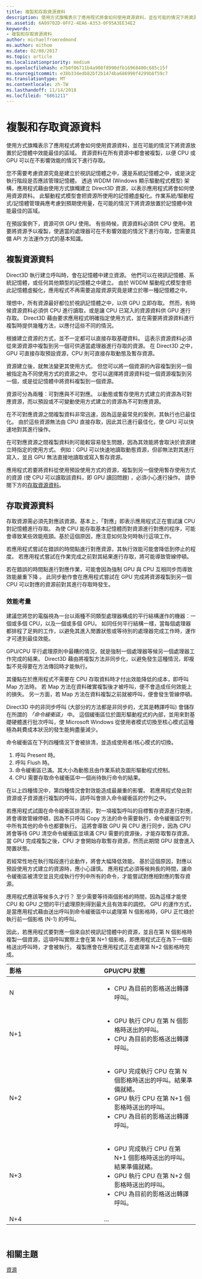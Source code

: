 ```yaml
---
title: 複製和存取資源資料
description: 使用方式旗幟表示了應用程式將會如何使用資源資料，並在可能的情況下將資源放置於記憶體中效能最佳的區域。 資源資料在所有資源中都會被複製，以便 CPU 或 GPU 可以在不影響效能的情況下進行存取。
ms.assetid: 6A09702D-0FF2-4EA6-A353-0F95A3EE34E2
keywords:
- 複製和存取資源資料
author: michaelfromredmond
ms.author: mithom
ms.date: 02/08/2017
ms.topic: article
ms.localizationpriority: medium
ms.openlocfilehash: e7b0f06711b4a908f8990dfb16968400c685c15f
ms.sourcegitcommit: e38b334edb82bf2b1474ba686990f4299b8f59c7
ms.translationtype: MT
ms.contentlocale: zh-TW
ms.lasthandoff: 11/14/2018
ms.locfileid: "6861211"
---
```

# <a name="copying-and-accessing-resource-data"></a>複製和存取資源資料


使用方式旗幟表示了應用程式將會如何使用資源資料，並在可能的情況下將資源放置於記憶體中效能最佳的區域。 資源資料在所有資源中都會被複製，以便 CPU 或 GPU 可以在不影響效能的情況下進行存取。

您不需要考慮資源究竟是建立於視訊記憶體之中，還是系統記憶體之中，或是決定執行階段是否應該管理記憶體。 透過 WDDM (Windows 顯示驅動程式模型) 架構，應用程式藉由使用方式旗幟建立 Direct3D 資源，以表示應用程式將會如何使用資源資料。 此驅動程式模型會把資源所使用的記憶體虛擬化。作業系統/驅動程式/記憶體管理員應考慮到預期使用量，在可能的情況下將資源放置於記憶體中效能最佳的區域。

在預設案例下，資源可供 GPU 使用。 有些時候，資源資料必須供 CPU 使用。 若要將資源予以複製，使適當的處理器可在不影響效能的情況下進行存取，您需要具備 API 方法運作方式的基本知識。

## <a name="span-idcopyingspanspan-idcopyingspanspan-idcopyingspancopying-resource-data"></a><span id="Copying"></span><span id="copying"></span><span id="COPYING"></span>複製資源資料


Direct3D 執行建立呼叫時，會在記憶體中建立資源。 他們可以在視訊記憶體、系統記憶體，或任何其他類型的記憶體之中建立。 由於 WDDM 驅動程式模型會把此記憶體虛擬化，應用程式不再需要追蹤資源究竟是建立於哪一種記憶體之中。

理想中，所有資源最好都位於視訊記憶體之中，以供 GPU 立即存取。 然而，有時候資源資料必須供 CPU 進行讀取，或是讓 CPU 已寫入的資源資料供 GPU 進行存取。 Direct3D 藉由要求應用程式明確指定使用方式，並在需要將資源資料進行複製時提供幾種方法，以應付這些不同的情況。

根據建立資源的方式，並不一定都可以直接存取基礎資料。 這表示資源資料必須從來源資源中複製到另一個可供適當處理器進行存取的資源。 在 Direct3D 之中，GPU 可直接存取預設資源，CPU 則可直接存取動態及暫存資源。

資源建立後，就無法變更其使用方式。 但您可以將一個資源的內容複製到另一個被指定為不同使用方式的資源之中。 您可以選擇將資源資料從一個資源複製到另一個，或是從記憶體中將資料複製到一個資源。

資源可分為兩種︰可對應與不可對應。 以動態或暫存使用方式建立的資源為可對應資源，而以預設或不可變動使用方式建立的資源為不可對應資源。

在不可對應資源之間複製資料非常迅速，因為這是最常見的案例，其執行也已最佳化。 由於這些資源無法由 CPU 直接存取，因此其已進行最佳化，使 GPU 可以快速地對其進行操作。

在可對應資源之間複製資料則可能較容易發生問題，因為其效能將會取決於資源建立時指定的使用方式。 例如：GPU 可以快速地讀取動態資源，但卻無法對其進行寫入，並且 GPU 無法直接地讀取或寫入暫存資源。

應用程式若要將資料從使用預設使用方式的資源，複製到另一個使用暫存使用方式的資源 (使 CPU 可以讀取該資料，即 GPU 讀回問題) ，必須小心進行操作。 請參閱下方的[存取資源資料](#accessing)。

## <a name="span-idaccessingspanspan-idaccessingspanspan-idaccessingspanaccessing-resource-data"></a><span id="Accessing"></span><span id="accessing"></span><span id="ACCESSING"></span>存取資源資料


存取資源需必須先對應該資源。基本上，「對應」即表示應用程式正在嘗試讓 CPU 對記憶體進行存取。 為使 CPU 能存取基本記憶體而對資源進行對應的程序，可能會導致某些效能瓶頸。基於這個原因，應注意如何及何時執行這項工作。

若應用程式嘗試在錯誤的時間點進行對應資源，其執行效能可能會降低到停止的程度。 若應用程式嘗試在作業完成之前對其結果進行存取，將可能導致管線停頓。

若在錯誤的時間點進行對應作業，可能會因為強制 GPU 與 CPU 互相同步而導致效能嚴重下降 。 此同步動作會在應用程式嘗試在 GPU 完成將資源複製到另一個 CPU 可以對應的資源前對其進行存取時發生。

### <a name="span-idperformanceconsiderationsspanspan-idperformanceconsiderationsspanspan-idperformanceconsiderationsspanperformance-considerations"></a><span id="Performance_Considerations"></span><span id="performance_considerations"></span><span id="PERFORMANCE_CONSIDERATIONS"></span>效能考量

建議您將您的電腦視為一台以兩種不同類型處理器構成的平行結構運作的機器︰一個或多個 CPU，以及一個或多個 GPU。 如同任何平行結構一樣，當每個處理器都排程了足夠的工作，以避免其進入閒置狀態或等待別的處理器完成工作時，運作才可達到最佳效能。

GPU/CPU 平行處理原則中最糟的情況，就是強制一個處理器等候另一個處理器工作完成的結果。 Direct3D 藉由將複製方法非同步化，以避免發生這種情況，即複製不見得要在方法傳回時才能執行。

其優點在於應用程式不需要在 CPU 存取資料時才付出效能降低的成本，即呼叫 Map 方法時。 若 Map 方法在資料確實複製後才被呼叫，便不會造成任何效能上的損失。 另一方面，若 Map 方法在資料複製之前就被呼叫，便會發生管線停頓。

Direct3D 中的非同步呼叫 (大部分的方法都是非同步的，尤其是轉譯呼叫) 會儲存在所謂的 *「命令緩衝區」* 中。 這個緩衝區位於圖形驅動程式的內部，並用來對基礎硬體進行批次呼叫，使 Microsoft Windows 從使用者模式切換至核心模式這種極為耗費成本狀況的發生能夠盡量減少。

命令緩衝區在下列四種情況下會被排清，並造成使用者/核心模式的切換。

1.  呼叫 Present 時。
2.  呼叫 Flush 時。
3.  命令緩衝區已滿。其大小為動態且由作業系統及圖形驅動程式控制。
4.  CPU 需要存取命令緩衝區中一個尚待執行命令的結果。

在以上四種情況中，第四種情況會對效能造成最嚴重的影響。 若應用程式發出對資源或子資源進行複製的呼叫，該呼叫會排入命令緩衝區的佇列之中。

若應用程式試圖在命令緩衝區排清前，對一項複製呼叫的目標暫存資源進行對應，將會導致管線停頓，因為不只呼叫 Copy 方法的命令需要執行，命令緩衝區佇列中所有其他的命令也都要執行。 這將會導致 GPU 與 CPU 進行同步，因為 CPU 將會等待 GPU 清空命令緩衝區並填滿 CPU 需要的資源後，才能存取暫存資源。 當 GPU 完成複製之後，CPU 才會開始存取暫存資源，然而此期間 GPU 就會進入閒置狀態。

若經常性地在執行階段進行此動作，將會大幅降低效能。 基於這個原因，對應以預設使用方式建立的資源時，應小心謹慎。 應用程式必須等候夠長的時間，讓命令緩衝區被清空並且完成執行佇列中所有的命令，才能嘗試對應相對應的暫存資源。

應用程式應該等候多久才行？ 至少需要等待兩個影格的時間，因為這樣才能使 CPU 和 GPU 之間的平行處理原則得到最大且有效率的調控。 GPU 的運作方式，是當應用程式藉由送出呼叫到命令緩衝區中以處理第 N 個影格時，GPU 正忙碌於執行前一個影格 (N-1) 的呼叫。

因此，若應用程式要對應一個來自於視訊記憶體中的資源，並且在第 N 個影格時複製一個資源，這項呼叫實際上會在第 N+1 個影格，即應用程式正在為下一個影格送出呼叫時，才會被執行。 複製應會在應用程式正在處理第 N+2 個影格時完成。

<table>
<colgroup>
<col width="50%" />
<col width="50%" />
</colgroup>
<thead>
<tr class="header">
<th align="left">影格</th>
<th align="left">GPU/CPU 狀態</th>
</tr>
</thead>
<tbody>
<tr class="odd">
<td align="left">N</td>
<td align="left"><ul>
<li>CPU 為目前的影格送出轉譯呼叫。</li>
</ul></td>
</tr>
<tr class="even">
<td align="left">N+1</td>
<td align="left"><ul>
<li>GPU 執行 CPU 在第 N 個影格時送出的呼叫。</li>
<li>CPU 為目前的影格送出轉譯呼叫。</li>
</ul></td>
</tr>
<tr class="odd">
<td align="left">N+2</td>
<td align="left"><ul>
<li>GPU 完成執行 CPU 在第 N 個影格時送出的呼叫。結果準備就緒。</li>
<li>GPU 執行 CPU 在第 N+1 個影格時送出的呼叫。</li>
<li>CPU 為目前的影格送出轉譯呼叫。</li>
</ul></td>
</tr>
<tr class="even">
<td align="left">N+3</td>
<td align="left"><ul>
<li>GPU 完成執行 CPU 在第 N+1 個影格時送出的呼叫。 結果準備就緒。</li>
<li>GPU 執行 CPU 在第 N+2 個影格時送出的呼叫。</li>
<li>CPU 為目前的影格送出轉譯呼叫。</li>
</ul></td>
</tr>
<tr class="odd">
<td align="left">N+4</td>
<td align="left">...</td>
</tr>
</tbody>
</table>

 

## <a name="span-idrelated-topicsspanrelated-topics"></a><span id="related-topics"></span>相關主題


[資源](resources.md)

 

 




